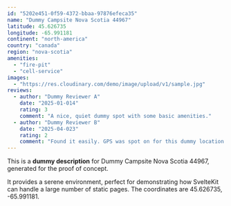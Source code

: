 ```yaml
---
id: "5202e451-0f59-4372-bbaa-97876efeca35"
name: "Dummy Campsite Nova Scotia 44967"
latitude: 45.626735
longitude: -65.991181
continent: "north-america"
country: "canada"
region: "nova-scotia"
amenities:
  - "fire-pit"
  - "cell-service"
images:
  - "https://res.cloudinary.com/demo/image/upload/v1/sample.jpg"
reviews:
  - author: "Dummy Reviewer A"
    date: "2025-01-014"
    rating: 3
    comment: "A nice, quiet dummy spot with some basic amenities."
  - author: "Dummy Reviewer B"
    date: "2025-04-023"
    rating: 2
    comment: "Found it easily. GPS was spot on for this dummy location."
---
```


This is a **dummy description** for Dummy Campsite Nova Scotia 44967, generated for the proof of concept.

It provides a serene environment, perfect for demonstrating how SvelteKit can handle a large number of static pages. The coordinates are 45.626735, -65.991181.
